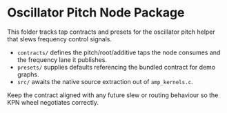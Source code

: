 # Oscillator Pitch Node Package

This folder tracks tap contracts and presets for the oscillator pitch helper that slews frequency control signals.

- `contracts/` defines the pitch/root/additive taps the node consumes and the frequency lane it publishes.
- `presets/` supplies defaults referencing the bundled contract for demo graphs.
- `src/` awaits the native source extraction out of `amp_kernels.c`.

Keep the contract aligned with any future slew or routing behaviour so the KPN wheel negotiates correctly.

